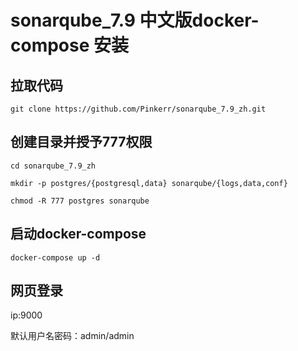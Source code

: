 # sonarqube_7.9 中文版docker-compose 安装

## 拉取代码
```git clone https://github.com/Pinkerr/sonarqube_7.9_zh.git```


## 创建目录并授予777权限
```cd sonarqube_7.9_zh```

```mkdir -p postgres/{postgresql,data} sonarqube/{logs,data,conf}```

```chmod -R 777 postgres sonarqube```


## 启动docker-compose
```docker-compose up -d```


## 网页登录 
ip:9000

默认用户名密码：admin/admin
